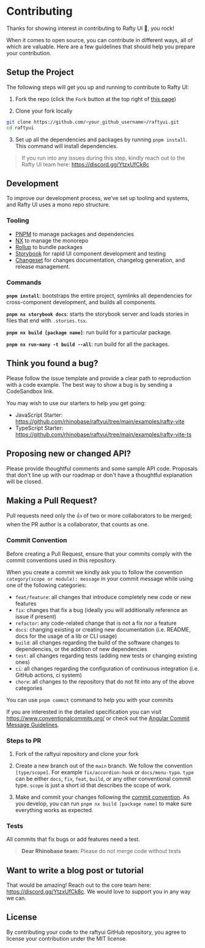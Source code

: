 # Contributing

Thanks for showing interest in contributing to Rafty UI 💖, you rock!

When it comes to open source, you can contribute in different ways, all of which are valuable. Here are a few guidelines that should help you prepare your contribution.

## Setup the Project

The following steps will get you up and running to contribute to Rafty UI:

1. Fork the repo (click the `Fork` button at the top right of [this page](https://github.com/rhinobase/raftyui))

2. Clone your fork locally

```sh
git clone https://github.com/<your_github_username>/raftyui.git
cd raftyui
```

3. Set up all the dependencies and packages by running `pnpm install`. This command will install dependencies.

> If you run into any issues during this step, kindly reach out to the Rafty UI team here: https://discord.gg/YtzxUfCk8c

## Development

To improve our development process, we’ve set up tooling and systems, and Rafty UI uses a mono repo structure.

### Tooling

- [PNPM](https://pnpm.io/) to manage packages and dependencies
- [NX](https://nx.dev/) to manage the monorepo
- [Rollup](https://rollupjs.org/) to bundle packages
- [Storybook](https://storybook.js.org/) for rapid UI component development and testing
- [Changeset](https://github.com/atlassian/changesets) for changes documentation, changelog generation, and release management.

### Commands

**`pnpm install`**: bootstraps the entire project, symlinks all dependencies for cross-component development, and builds all components.

**`pnpm nx storybook docs`**: starts the storybook server and loads stories in files that end with `.stories.tsx`.

**`pnpm nx build [package name]`**: run build for a particular package.

**`pnpm nx run-many -t build --all`**: run build for all the packages.

## Think you found a bug?

Please follow the issue template and provide a clear path to reproduction with a code example. The best way to show a bug is by sending a CodeSandbox link.

You may wish to use our starters to help you get going:

- JavaScript Starter: https://github.com/rhinobase/raftyui/tree/main/examples/rafty-vite
- TypeScript Starter: https://github.com/rhinobase/raftyui/tree/main/examples/rafty-vite-ts

## Proposing new or changed API?

Please provide thoughtful comments and some sample API code. Proposals that don't line up with our roadmap or don't have a thoughtful explanation will be closed.

## Making a Pull Request?

Pull requests need only the :+1: of two or more collaborators to be merged; when the PR author is a collaborator, that counts as one.

### Commit Convention

Before creating a Pull Request, ensure that your commits comply with the commit conventions used in this repository.

When you create a commit we kindly ask you to follow the convention `category(scope or module): message` in your commit message while using one of the following categories:

- `feat/feature`: all changes that introduce completely new code or new features
- `fix`: changes that fix a bug (ideally you will additionally reference an issue if present)
- `refactor`: any code-related change that is not a fix nor a feature
- `docs`: changing existing or creating new documentation (i.e. README, docs for the usage of a lib or CLI usage)
- `build`: all changes regarding the build of the software changes to dependencies, or the addition of new dependencies
- `test`: all changes regarding tests (adding new tests or changing existing ones)
- `ci`: all changes regarding the configuration of continuous integration (i.e. GitHub actions, ci system)
- `chore`: all changes to the repository that do not fit into any of the above categories

You can use `pnpm commit` command to help you with your commits

If you are interested in the detailed specification you can visit https://www.conventionalcommits.org/ or check out the [Angular Commit Message Guidelines](https://github.com/angular/angular/blob/22b96b9/CONTRIBUTING.md#-commit-message-guidelines).

### Steps to PR

1. Fork of the raftyui repository and clone your fork

2. Create a new branch out of the `main` branch. We follow the convention `[type/scope]`. For example `fix/accordion-hook` or `docs/menu-typo`. `type` can be either `docs`, `fix`, `feat`, `build`, or any other conventional commit type. `scope` is just a short id that describes the scope of work.

3. Make and commit your changes following the [commit convention](https://github.com/rhinobase/raftyui/blob/main/CONTRIBUTING.md#commit-convention). As you develop, you can run `pnpm nx build [package name]` to make sure everything works as expected.

### Tests

All commits that fix bugs or add features need a test.

> **Dear Rhinobase team:** Please do not merge code without tests

## Want to write a blog post or tutorial

That would be amazing! Reach out to the core team here:
https://discord.gg/YtzxUfCk8c. We would love to support you in any way we can.

## License

By contributing your code to the raftyui GitHub repository, you agree to license your contribution under the MIT license.
